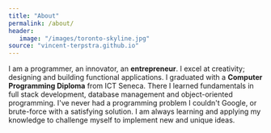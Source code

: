 ```yaml
---
title: "About"
permalink: /about/
header:
   image: "/images/toronto-skyline.jpg"
source: "vincent-terpstra.github.io"
---
```


  I am a programmer, an innovator, an **entrepreneur**. I excel at creativity; designing and building functional applications. I graduated with a **Computer Programming Diploma** from ICT Seneca. There I learned fundamentals in full stack development, database management and object-oriented programming. I've never had a programming problem I couldn't Google, or brute-force with a satisfying solution. I am always learning and applying my knowledge to challenge myself to implement new and unique ideas.

